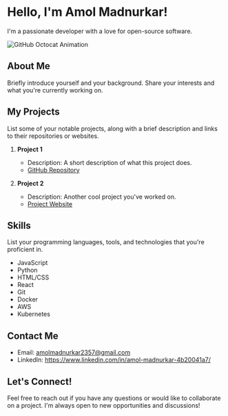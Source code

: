 # Hello, I'm Amol Madnurkar!

I'm a passionate developer with a love for open-source software.

![GitHub Octocat Animation](https://images-prod.dazeddigital.com/1050/azure/dazed-prod/1340/3/1343132.jpeg)

## About Me

Briefly introduce yourself and your background. Share your interests and what you're currently working on.

## My Projects

List some of your notable projects, along with a brief description and links to their repositories or websites.

1. **Project 1**
   - Description: A short description of what this project does.
   - [GitHub Repository](https://github.com/yourusername/project1)

2. **Project 2**
   - Description: Another cool project you've worked on.
   - [Project Website](https://www.project2.com)

## Skills

List your programming languages, tools, and technologies that you're proficient in.

- JavaScript
- Python
- HTML/CSS
- React
- Git
- Docker
- AWS
- Kubernetes

## Contact Me

- Email: amolmadnurkar2357@gmail.com
- LinkedIn: https://www.linkedin.com/in/amol-madnurkar-4b20041a7/
  
## Let's Connect!

Feel free to reach out if you have any questions or would like to collaborate on a project. I'm always open to new opportunities and discussions!
